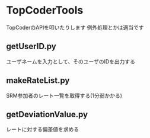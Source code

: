 # TopCoderTools
TopCoderのAPIを叩いたりします
例外処理とかは適当です



## getUserID.py
ユーザネームを入力として、そのユーザのIDを出力する


## makeRateList.py
SRM参加者のレート一覧を取得する(1分弱かかる)


## getDeviationValue.py
レートに対する偏差値を求める
